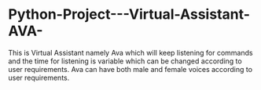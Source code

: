 # Python-Project---Virtual-Assistant-AVA-
This is Virtual Assistant namely Ava which will keep listening for commands and the time for listening is variable which can be changed according to user requirements. Ava can have both male and female voices according to user requirements.
